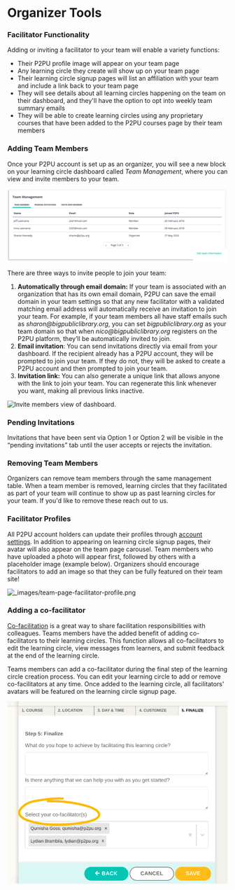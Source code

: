 # Organizer Tools

### Facilitator Functionality

Adding or inviting a facilitator to your team will enable a variety functions:

* Their P2PU profile image will appear on your team page
* Any learning circle they create will show up on your team page
* Their learning circle signup pages will list an affiliation with your team and include a link back to your team page
* They will see details about all learning circles happening on the team on their dashboard, and they'll have the option to opt into weekly team summary emails
* They will be able to create learning circles using any proprietary courses that have been added to the P2PU courses page by their team members

### Adding Team Members

Once your P2PU account is set up as an organizer, you will see a new block on your learning circle dashboard called _Team Management_, where you can view and invite members to your team.&#x20;

![Team Management block on organizer's dashboard.](<../.gitbook/assets/team-page-edit (1).png>)

‌There are three ways to invite people to join your team:

1. **Automatically through email domain:** If your team is associated with an organization that has its own email domain, P2PU can save the email domain in your team settings so that any new facilitator with a validated matching email address will automatically receive an invitation to join your team. For example, if your team members all have staff emails such as _sharon@bigpubliclibrary.org_, you can set _bigpubliclibrary.org_ as your team domain so that when _nico@bigpubliclibrary.org_ registers on the P2PU platform, they’ll be automatically invited to join.
2. **Email invitation**: You can send invitations directly via email from your dashboard. If the recipient already has a P2PU account, they will be prompted to join your team. If they do not, they will be asked to create a P2PU account and then prompted to join your team.
3. **Invitation link:** You can also generate a unique link that allows anyone with the link to join your team. You can regenerate this link whenever you want, making all previous links inactive.

![Invite members view of dashboard.](https://learning-circles-user-manual.readthedocs.io/en/latest/\_images/2019-08-13-team-management.png)

### **Pending Invitations**

Invitations that have been sent via Option 1 or Option 2 will be visible in the “pending invitations” tab until the user accepts or rejects the invitation.

### Removing Team Members

Organizers can remove team members through the same management table. When a team member is removed, learning circles that they facilitated as part of your team will continue to show up as past learning circles for your team. If you'd like to remove these reach out to us.

### Facilitator Profiles

All P2PU account holders can update their profiles through [account settings](https://learningcircles.p2pu.org/en/accounts/settings/\)). In addition to appearing on learning circle signup pages, their avatar will also appear on the team page carousel. Team members who have uploaded a photo will appear first, followed by others with a placeholder image (example below). Organizers should encourage facilitators to add an image so that they can be fully featured on their team site!

![\_images/team-page-facilitator-profile.png](https://learning-circles-user-manual.readthedocs.io/en/latest/\_images/team-page-facilitator-profile.png)

### Adding a co-facilitator

[Co-facilitation](https://docs.p2pu.org/facilitation/facilitation-basics#working-with-a-co-facilitator) is a great way to share facilitation responsibilities with colleagues. Teams members have the added benefit of adding co-facilitators to their learning circles. This function allows all co-facilitators to edit the learning circle, view messages from learners, and submit feedback at the end of the learning circle.&#x20;

Teams members can add a co-facilitator during the final step of the learning circle creation process. You can edit your learning circle to add or remove co-facilitators at any time. Once added to the learning circle, all facilitators' avatars will be featured on the learning circle signup page.

![Teams can add a co-facilitator during the final step of learning circle creation](../.gitbook/assets/co-facilitator.png)
